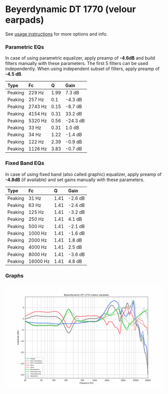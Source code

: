 # Beyerdynamic DT 1770 (velour earpads)
See [usage instructions](https://github.com/jaakkopasanen/AutoEq#usage) for more options and info.

### Parametric EQs
In case of using parametric equalizer, apply preamp of **-4.6dB** and build filters manually
with these parameters. The first 5 filters can be used independently.
When using independent subset of filters, apply preamp of **-4.5 dB**.

| Type    | Fc      |    Q | Gain     |
|:--------|:--------|:-----|:---------|
| Peaking | 229 Hz  | 1.99 | 7.3 dB   |
| Peaking | 257 Hz  | 0.1  | -4.3 dB  |
| Peaking | 2743 Hz | 0.15 | -8.7 dB  |
| Peaking | 4154 Hz | 0.31 | 33.2 dB  |
| Peaking | 5320 Hz | 0.56 | -24.3 dB |
| Peaking | 33 Hz   | 0.31 | 1.0 dB   |
| Peaking | 34 Hz   | 1.22 | -1.4 dB  |
| Peaking | 122 Hz  | 2.39 | -0.9 dB  |
| Peaking | 1126 Hz | 3.83 | -0.7 dB  |

### Fixed Band EQs
In case of using fixed band (also called graphic) equalizer, apply preamp of **-4.8dB**
(if available) and set gains manually with these parameters.

| Type    | Fc       |    Q | Gain    |
|:--------|:---------|:-----|:--------|
| Peaking | 31 Hz    | 1.41 | -2.6 dB |
| Peaking | 63 Hz    | 1.41 | -2.4 dB |
| Peaking | 125 Hz   | 1.41 | -3.2 dB |
| Peaking | 250 Hz   | 1.41 | 4.1 dB  |
| Peaking | 500 Hz   | 1.41 | -2.1 dB |
| Peaking | 1000 Hz  | 1.41 | -1.6 dB |
| Peaking | 2000 Hz  | 1.41 | 1.8 dB  |
| Peaking | 4000 Hz  | 1.41 | 2.5 dB  |
| Peaking | 8000 Hz  | 1.41 | -3.6 dB |
| Peaking | 16000 Hz | 1.41 | 4.8 dB  |

### Graphs
![](./Beyerdynamic%20DT%201770%20(velour%20earpads).png)